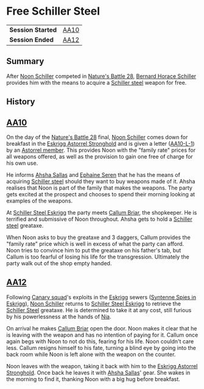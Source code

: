 # Free Schiller Steel

|||
| --- | --- |
| **Session Started** | [AA10](../../sessions/AA10.md) | storyline.2
| **Session Ended** | [AA12](../../sessions/AA12.md) |

## Summary

After [Noon Schiller](../../characters/noon-schiller.md) competed in [Nature's Battle 28](natures-battle-28.md), [Bernard Horace Schiller](../../characters/bernard-horace-schiller.md) provides him with the means to acquire a [Schiller steel](../../items/weapons/schiller-steel.md) weapon for free.

## History

## [AA10](../../sessions/AA10.md)

On the day of the [Nature's Battle 28](natures-battle-28.md) final, [Noon Schiller](../../characters/noon-schiller.md) comes down for breakfast in the [Eskrigg Astorrel Stronghold](../../places/strongholds/eskrigg-astorrel-stronghold.md) and is given a letter ([AA10-L-1](../../letters/AA10-L-1.md)) by an [Astorrel member](../../organisations/astorrel/ranks/astorrel-member.md). This provides Noon with the "family rate" prices for all weapons offered, as well as the provision to gain one free of charge for his own use.

He informs [Ahsha Sallas](../../characters/ahsha-sallas.md) and [Ephaine Seren](../../characters/ephaine-seren.md) that he has the means of acquiring [Schiller steel](../../items/weapons/schiller-steel.md) should they want to buy weapons made of it. Ahsha realises that Noon is part of the family that makes the weapons. The party gets excited at the prospect and chooses to spend their morning looking at examples of the weapons.

At [Schiller Steel Eskrigg](../../places/buildings/shops/schiller-steel-eskrigg.md) the party meets [Callum Briar](../../characters/callum-briar.md), the shopkeeper. He is terrified and submissive of Noon throughout. Ahsha gets to hold a [Schiller steel](../../items/weapons/schiller-steel.md) greataxe.

When Noon asks to buy the greataxe and 3 daggers, Callum provides the "family rate" price which is well in excess of what the party can afford. Noon tries to convince him to put the greataxe on his father's tab, but Callum is too fearful of losing his life for the transgression. Ultimately the party walk out of the shop empty handed.

## [AA12](../../sessions/AA12.md)

Following [Canary squad](../../organisations/astorrel/squads/canary-squad.md)'s exploits in the [Eskrigg](../../places/cities/eskrigg.md) sewers ([Syntenne Spies in Eskrigg](syntenne-spies-in-eskrigg.md)), [Noon Schiller](../../characters/noon-schiller.md) returns to [Schiller Steel Eskrigg](../../places/buildings/shops/schiller-steel-eskrigg.md) to retrieve the [Schiller Steel](../../items/weapons/schiller-steel.md) greataxe. He is determined to take it at any cost, still furious by his powerlessness at the hands of [Nia](../../characters/gwenhwyfar-carew.md).

On arrival he makes [Callum Briar](../../characters/callum-briar.md) open the door. Noon makes it clear that he is leaving with the weapon and has no intention of paying for it. Callum once again begs with Noon to not do this, fearing for his life. Noon couldn't care less. Callum resigns himself to his fate, turning a blind eye by going into the back room while Noon is left alone with the weapon on the counter.

Noon leaves with the weapon, taking it back with him to the [Eskrigg Astorrel Stronghold](../../places/strongholds/eskrigg-astorrel-stronghold.md). Once back he leaves it with [Ahsha Sallas](../../characters/ahsha-sallas.md)' gear. She wakes in the morning to find it, thanking Noon with a big hug before breakfast.
